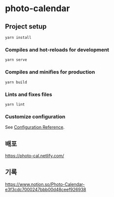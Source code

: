 # photo-calendar

## Project setup
```
yarn install
```

### Compiles and hot-reloads for development
```
yarn serve
```

### Compiles and minifies for production
```
yarn build
```

### Lints and fixes files
```
yarn lint
```

### Customize configuration
See [Configuration Reference](https://cli.vuejs.org/config/).

## 배포
https://photo-cal.netlify.com/

## 기록
https://www.notion.so/Photo-Calendar-e3f3cdc7000247bbb00d48ceef926938
